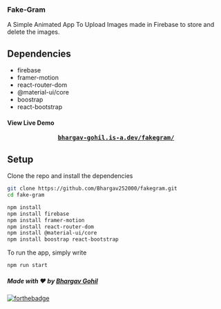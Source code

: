 ### Fake-Gram
A Simple Animated App To Upload Images made in Firebase to store and delete the images. 

## Dependencies

* firebase
* framer-motion
* react-router-dom
* @material-ui/core
* boostrap
* react-bootstrap

#### View Live Demo
<pre><center><a href="https://bhargav-gohil.is-a.dev/fakegram/"><b>bhargav-gohil.is-a.dev/fakegram/</b></a></center></pre>


## Setup

Clone the repo and install the dependencies 

```bash
git clone https://github.com/Bhargav252000/fakegram.git
cd fake-gram

npm install
npm install firebase
npm install framer-motion
npm install react-router-dom
npm install @material-ui/core
npm install boostrap react-bootstrap
```
To run the app, simply write

```bash
npm run start
```

##### Made with ♥ by <a href="https://github.com/Bhargav252000">Bhargav Gohil</a>


[![forthebadge](https://forthebadge.com/images/badges/built-with-love.svg)](https://github.com/Bhargav252000)
